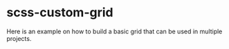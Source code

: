# scss-custom-grid
Here is an example on how to build a basic grid that can be used in multiple projects.
